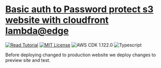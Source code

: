 # [Basic auth to Password protect s3 website with cloudfront lambda@edge](https://apoorv.blog/password-protect-s3-static-site/)

[![Read Tutorial](https://badgen.now.sh/badge/Read/Tutorial/purple)](https://apoorv.blog/password-protect-s3-static-site/)
[![MIT License](https://badgen.now.sh/badge/License/MIT/blue)](https://github.com/apoorvmote/cdk-examples/blob/master/License.md)
![AWS CDK 1.122.0](https://badgen.net/badge/aws-cdk/1.122.0/yellow)
![Typescript](https://badgen.net/badge/icon/typescript?icon=typescript&label)

Before deploying changed to production website we deploy changes to preview site and test.